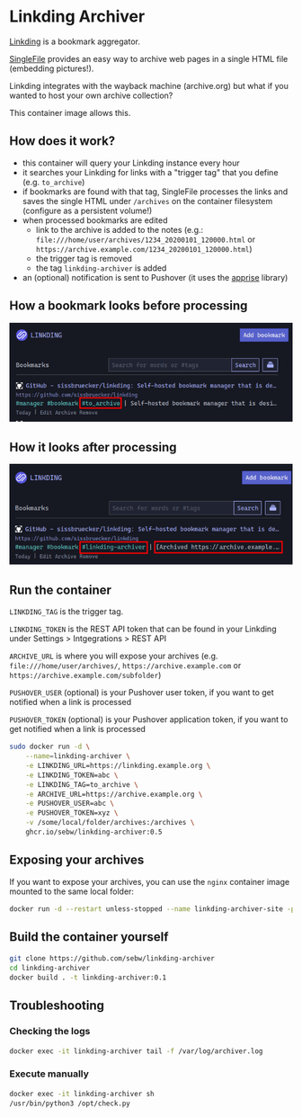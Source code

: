 # Linkding Archiver

[Linkding](https://github.com/sissbruecker/linkding) is a bookmark aggregator.

[SingleFile](https://github.com/gildas-lormeau/SingleFile) provides an easy way to archive web pages in a single HTML file (embedding pictures!).

Linkding integrates with the wayback machine (archive.org) but what if you wanted to host your own archive collection?

This container image allows this.

## How does it work?

- this container will query your Linkding instance every hour
- it searches your Linkding for links with a "trigger tag" that you define (e.g. `to_archive`)
- if bookmarks are found with that tag, SingleFile processes the links and saves the single HTML under `/archives` on the container filesystem (configure as a persistent volume!)
- when processed bookmarks are edited
  - link to the archive is added to the notes (e.g.: `file:///home/user/archives/1234_20200101_120000.html` or `https://archive.example.com/1234_20200101_120000.html`)
  - the trigger tag is removed
  - the tag `linkding-archiver` is added
- an (optional) notification is sent to Pushover (it uses the [apprise](https://github.com/caronc/apprise) library)

## How a bookmark looks before processing

![](https://raw.githubusercontent.com/sebw/linkding-archiver/master/screenshots/before.png)

## How it looks after processing

![](https://raw.githubusercontent.com/sebw/linkding-archiver/master/screenshots/after.png)

## Run the container

`LINKDING_TAG` is the trigger tag.

`LINKDING_TOKEN` is the REST API token that can be found in your Linkding under Settings > Intgegrations > REST API

`ARCHIVE_URL` is where you will expose your archives (e.g. `file:///home/user/archives/`, `https://archive.example.com` or `https://archive.example.com/subfolder`)

`PUSHOVER_USER` (optional) is your Pushover user token, if you want to get notified when a link is processed

`PUSHOVER_TOKEN` (optional) is your Pushover application token, if you want to get notified when a link is processed

```bash
sudo docker run -d \
    --name=linkding-archiver \
    -e LINKDING_URL=https://linkding.example.org \
    -e LINKDING_TOKEN=abc \
    -e LINKDING_TAG=to_archive \
    -e ARCHIVE_URL=https://archive.example.org \
    -e PUSHOVER_USER=abc \
    -e PUSHOVER_TOKEN=xyz \
    -v /some/local/folder/archives:/archives \
    ghcr.io/sebw/linkding-archiver:0.5
```

## Exposing your archives

If you want to expose your archives, you can use the `nginx` container image mounted to the same local folder:

```bash
docker run -d --restart unless-stopped --name linkding-archiver-site -p 80:80 -v /some/local/folder/archives:/usr/share/nginx/html:ro -d nginx
```

## Build the container yourself

```bash
git clone https://github.com/sebw/linkding-archiver
cd linkding-archiver
docker build . -t linkding-archiver:0.1
```

## Troubleshooting

### Checking the logs

```bash
docker exec -it linkding-archiver tail -f /var/log/archiver.log
```

### Execute manually

```bash
docker exec -it linkding-archiver sh
/usr/bin/python3 /opt/check.py
```
